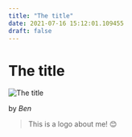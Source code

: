 ```yaml
---
title: "The title"
date: 2021-07-16 15:12:01.109455
draft: false
---
```


# The title

![The title](../images/143402fa-e672-11eb-bb8d-60f262b60b65.png)

by *Ben*



> This is a logo about me! 😊